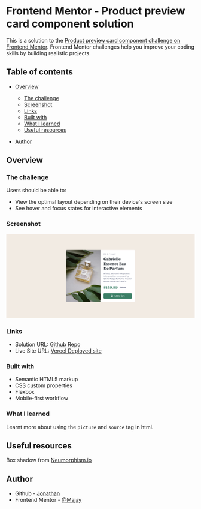 # Frontend Mentor - Product preview card component solution

This is a solution to the [Product preview card component challenge on Frontend Mentor](https://www.frontendmentor.io/challenges/product-preview-card-component-GO7UmttRfa). Frontend Mentor challenges help you improve your coding skills by building realistic projects.

## Table of contents

- [Overview](#overview)

  - [The challenge](#the-challenge)
  - [Screenshot](#screenshot)
  - [Links](#links)
  - [Built with](#built-with)
  - [What I learned](#what-i-learned)
  - [Useful resources](#useful-resources)

- [Author](#author)

## Overview

### The challenge

Users should be able to:

- View the optimal layout depending on their device's screen size
- See hover and focus states for interactive elements

### Screenshot

![A screenshot of the Product preview on desktop screens](<./images/Screenshot%20(Desktop)%20Frontend%20Mentor%20Product%20preview%20card%20component.png>)

### Links

- Solution URL: [Github Repo](https://github.com/jonathan401/FEM-Product-Preview-Card)
- Live Site URL: [Vercel Deployed site](https://fem-product-preview-card-beta.vercel.app/)

### Built with

- Semantic HTML5 markup
- CSS custom properties
- Flexbox
- Mobile-first workflow

### What I learned

Learnt more about using the `picture` and `source` tag in html.

## Useful resources

Box shadow from [Neumorphism.io](https://neumorphism.io/)

## Author

- Github - [Jonathan](https://github.com/jonathan401)
- Frontend Mentor - [@Majay](https://www.frontendmentor.io/profile/jonathan401)
